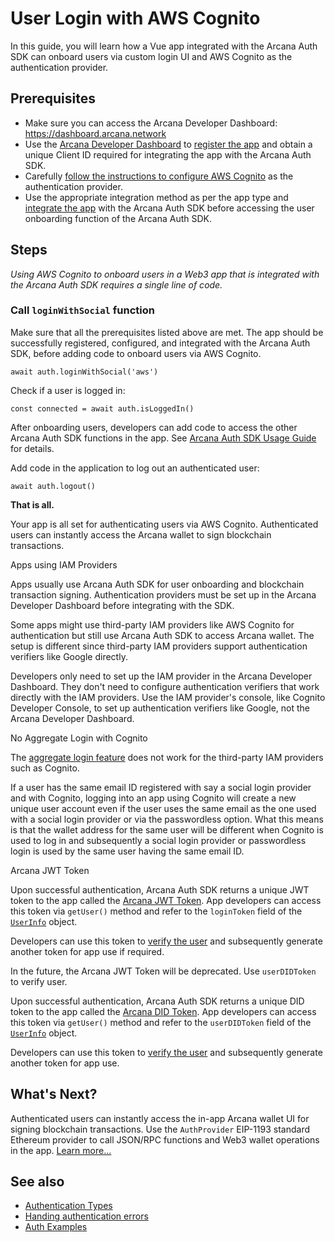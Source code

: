 # User Login with AWS Cognito

In this guide, you will learn how a Vue app integrated with the Arcana Auth SDK can onboard users via custom login UI and AWS Cognito as the authentication provider.

## Prerequisites

- Make sure you can access the Arcana Developer Dashboard: <https://dashboard.arcana.network>
- Use the [Arcana Developer Dashboard](../../../../../../concepts/dashboard/) to [register the app](../../../../../../setup/config-auth/register-app/) and obtain a unique Client ID required for integrating the app with the Arcana Auth SDK.
- Carefully [follow the instructions to configure AWS Cognito](../../../../../../setup/config-idm/cognito-oauth/) as the authentication provider.
- Use the appropriate integration method as per the app type and [integrate the app](../../../../../integrate/vanilla-html-css-js/) with the Arcana Auth SDK before accessing the user onboarding function of the Arcana Auth SDK.

## Steps

*Using AWS Cognito to onboard users in a Web3 app that is integrated with the Arcana Auth SDK requires a single line of code.*

### Call `loginWithSocial` function

Make sure that all the prerequisites listed above are met. The app should be successfully registered, configured, and integrated with the Arcana Auth SDK, before adding code to onboard users via AWS Cognito.

```
await auth.loginWithSocial('aws')

```

Check if a user is logged in:

```
const connected = await auth.isLoggedIn()

```

After onboarding users, developers can add code to access the other Arcana Auth SDK functions in the app. See [Arcana Auth SDK Usage Guide](../../../../../auth-usage-guide/) for details.

Add code in the application to log out an authenticated user:

```
await auth.logout()

```

**That is all.**

Your app is all set for authenticating users via AWS Cognito. Authenticated users can instantly access the Arcana wallet to sign blockchain transactions.

Apps using IAM Providers

Apps usually use Arcana Auth SDK for user onboarding and blockchain transaction signing. Authentication providers must be set up in the Arcana Developer Dashboard before integrating with the SDK.

Some apps might use third-party IAM providers like AWS Cognito for authentication but still use Arcana Auth SDK to access Arcana wallet. The setup is different since third-party IAM providers support authentication verifiers like Google directly.

Developers only need to set up the IAM provider in the Arcana Developer Dashboard. They don't need to configure authentication verifiers that work directly with the IAM providers. Use the IAM provider's console, like Cognito Developer Console, to set up authentication verifiers like Google, not the Arcana Developer Dashboard.

No Aggregate Login with Cognito

The [aggregate login feature](../../../../../../concepts/aggregatelogin/) does not work for the third-party IAM providers such as Cognito.

If a user has the same email ID registered with say a social login provider and with Cognito, logging into an app using Cognito will create a new unique user account even if the user uses the same email as the one used with a social login provider or via the passwordless option. What this means is that the wallet address for the same user will be different when Cognito is used to log in and subsequently a social login provider or passwordless login is used by the same user having the same email ID.

Arcana JWT Token

Upon successful authentication, Arcana Auth SDK returns a unique JWT token to the app called the [Arcana JWT Token](../../../../../../concepts/an-jwt-token/). App developers can access this token via `getUser()` method and refer to the `loginToken` field of the [`UserInfo`](https://authsdk-ref-guide.netlify.app/interfaces/userinfo) object.

Developers can use this token to [verify the user](../../../../../../concepts/jwt-token-validation/) and subsequently generate another token for app use if required.

In the future, the Arcana JWT Token will be deprecated. Use `userDIDToken` to verify user.

Upon successful authentication, Arcana Auth SDK returns a unique DID token to the app called the [Arcana DID Token](../../../../../../concepts/an-jwt-token/). App developers can access this token via `getUser()` method and refer to the `userDIDToken` field of the [`UserInfo`](https://authsdk-ref-guide.netlify.app/interfaces/userinfo) object.

Developers can use this token to [verify the user](../../../../../../concepts/an-did-token/#verify-did-token) and subsequently generate another token for app use.

## What's Next?

Authenticated users can instantly access the in-app Arcana wallet UI for signing blockchain transactions. Use the `AuthProvider` EIP-1193 standard Ethereum provider to call JSON/RPC functions and Web3 wallet operations in the app. [Learn more...](../../../../../web3-ops/evm/)

## See also

- [Authentication Types](../../../../../../concepts/authtype/)
- [Handing authentication errors](../../../../../auth-error-msg/)
- [Auth Examples](https://github.com/arcana-network/auth-examples)
